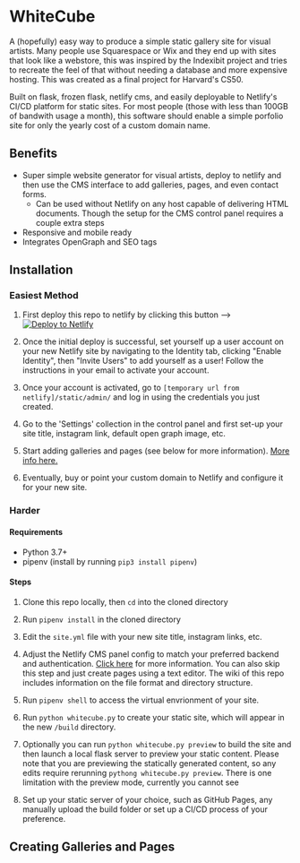 # WhiteCube

A (hopefully) easy way to produce a simple static gallery site for visual artists. Many people use Squarespace or Wix and they end up with sites that look like a webstore, this was inspired by the Indexibit project and tries to recreate the feel of that without needing a database and more expensive hosting. This was created as a final project for Harvard's CS50.

Built on flask, frozen flask, netlify cms, and easily deployable to Netlify's CI/CD platform for static sites. For most people (those with less than 100GB of bandwith usage a month), this software should enable a simple porfolio site for only the yearly cost of a custom domain name. 

## Benefits
* Super simple website generator for visual artists, deploy to netlify and then use the CMS interface to add galleries, pages, and even contact forms. 
    * Can be used without Netlify on any host capable of delivering HTML documents. Though the setup for the CMS control panel requires a couple extra steps
* Responsive and mobile ready
* Integrates OpenGraph and SEO tags

## Installation

### Easiest Method

1. First deploy this repo to netlify by clicking this button -->
<a href="https://app.netlify.com/start/deploy?repository=https://github.com/tinycrimsonpandas/WhiteCubes"><img src="https://www.netlify.com/img/deploy/button.svg" alt="Deploy to Netlify"></a>

2. Once the initial deploy is successful, set yourself up a user account on your new Netlify site by navigating to the Identity tab, clicking "Enable Identity", then "Invite Users" to add yourself as a user! Follow the instructions in your email to activate your account.

3. Once your account is activated, go to `[temporary url from netlify]/static/admin/` and log in using the credentials you just created.

4. Go to the 'Settings' collection in the control panel and first set-up your site title, instagram link, default open graph image, etc.

6. Start adding galleries and pages (see below for more information). [More info here.](https://docs.netlify.com/domains-https/custom-domains/configure-external-dns/#configure-a-subdomain)

6. Eventually, buy or point your custom domain to Netlify and configure it for your new site. 

### Harder

#### Requirements
* Python 3.7+
* pipenv (install by running `pip3 install pipenv`)

#### Steps

1. Clone this repo locally, then `cd` into the cloned directory

2. Run `pipenv install` in the cloned directory

2. Edit the `site.yml` file with your new site title, instagram links, etc.

3. Adjust the Netlify CMS panel config to match your preferred backend and authentication. [Click here](https://www.netlifycms.org/docs/backends-overview/) for more information. You can also skip this step and just create pages using a text editor. The wiki of this repo includes information on the file format and directory structure. 

4. Run `pipenv shell` to access the virtual envrionment of your site.

5. Run `python whitecube.py` to create your static site, which will appear in the new `/build` directory.

6. Optionally you can run `python whitecube.py preview` to build the site and then launch a local flask server to preview your static content. Please note that you are previewing the statically generated content, so any edits require rerunning `pythong whitecube.py preview`. There is one limitation with the preview mode, currently you cannot see 

7. Set up your static server of your choice, such as GitHub Pages, any manually upload the build folder or set up a CI/CD process of your preference.


## Creating Galleries and Pages
